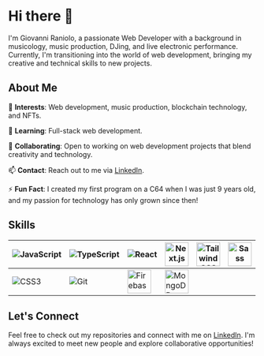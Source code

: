# Hi there 👋

I'm Giovanni Raniolo, a passionate Web Developer with a background in musicology, music production, DJing, and live electronic performance. Currently, I'm transitioning into the world of web development, bringing my creative and technical skills to new projects.

## About Me

   🌟 **Interests**: Web development, music production, blockchain technology, and NFTs.  
   
   🌱 **Learning**: Full-stack web development.  
   
   🤝 **Collaborating**: Open to working on web development projects that blend creativity and technology.  
   
   📫 **Contact**: Reach out to me via [LinkedIn](https://www.linkedin.com/in/gianniraniolo/).  
   
   ⚡ **Fun Fact**: I created my first program on a C64 when I was just 9 years old, and my passion for technology has only grown since then!

## Skills

<div align="center">

| ![JavaScript](https://img.icons8.com/color/48/000000/javascript.png) | ![TypeScript](https://img.icons8.com/color/48/000000/typescript.png) | ![React](https://img.icons8.com/color/48/000000/react-native.png) | <img src="https://upload.wikimedia.org/wikipedia/commons/8/8e/Nextjs-logo.svg" alt="Next.js" width="48px" height="48px"> | <img src="https://upload.wikimedia.org/wikipedia/commons/d/d5/Tailwind_CSS_Logo.svg" alt="Tailwind CSS" width="48px" height="48px"> | <img src="https://upload.wikimedia.org/wikipedia/commons/9/96/Sass_Logo_Color.svg" alt="Sass" width="48px" height="48px"> |
|-----------------------------------------|-----------------------------------------------|-------------------------------------------|-------------------------------------------|--------------------------------------|--------------------------------------------------------|
| ![CSS3](https://img.icons8.com/color/48/000000/css3.png) | ![Git](https://img.icons8.com/color/54/000000/git.png) | <img src="https://upload.wikimedia.org/wikipedia/commons/6/6b/Firebase_Logo.svg" alt="Firebase" width="48px" height="48px"> | <img src="https://upload.wikimedia.org/wikipedia/commons/9/93/MongoDB_Logo.svg" alt="MongoDB" width="48px" height="48px"> |

</div>


## Let's Connect

Feel free to check out my repositories and connect with me on [LinkedIn](https://www.linkedin.com/in/gianniraniolo/). I'm always excited to meet new people and explore collaborative opportunities!
